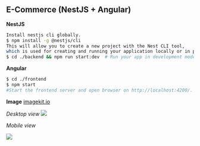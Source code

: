## E-Commerce (NestJS + Angular)
**NestJS**
```sh
Install nestjs cli globally.
$ npm install -g @nestjs/cli
This will allow you to create a new project with the Nest CLI tool,
which is used for creating and running your application locally or in production using
$ cd ./backend && npm run start:dev  # Run your app in development mode using nodemon.
```

**Angular**
```sh
$ cd ./frontend
$ npm start
#Start the frontend server and open browser on http://localhost:4200/.
```
**Image**
[imagekit.io](https://imagekit.io/)

*Desktop view*
<img src="https://ik.imagekit.io/2wqbt8w6k/Product/home.png?updatedAt=1692762803673">

*Mobile view*


<img src="https://ik.imagekit.io/2wqbt8w6k/Product/home_mobile.png?updatedAt=1692762803326">
